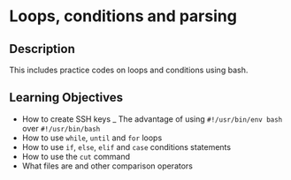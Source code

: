 # Loops, conditions and parsing

## Description

This includes practice codes on loops and conditions using bash.

## Learning Objectives

- How to create SSH keys
_ The advantage of using ``#!/usr/bin/env bash`` over ``#!/usr/bin/bash``
- How to use ``while``, ``until`` and ``for`` loops
- How to use ``if``, ``else``, ``elif`` and ``case`` conditions statements
- How to use the ``cut`` command
- What files are and other comparison operators
